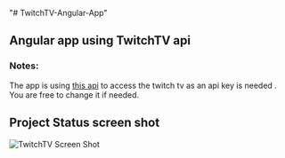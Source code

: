 "# TwitchTV-Angular-App"

## Angular app using TwitchTV api
### Notes:
The app is using <a href='https://wind-bow.glitch.me/' target='blank_'>this api</a> to access the twitch tv as an api key is needed . You are free to change it if needed.

## Project Status screen shot
<img src='img/project-status.png' alt="TwitchTV Screen Shot" title="Taken : 28-3-2017 12:38 mm" />
